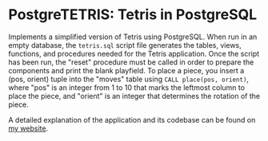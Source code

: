 # PostgreTETRIS: Tetris in PostgreSQL
Implements a simplified version of Tetris using PostgreSQL. When run in an empty database, 
the `tetris.sql` script file generates the tables, views, functions, and procedures needed for the Tetris application. 
Once the script has been run, the "reset" procedure must be called in order to prepare the components and print 
the blank playfield. To place a piece, you insert a (pos, orient) tuple into the "moves" table using `CALL place(pos, orient)`, 
where "pos" is an integer from 1 to 10 that marks the leftmost column to place the piece, and "orient" is an integer that 
determines the rotation of the piece.

A detailed explanation of the application and its codebase can be found on [my website](https://ianconvy.github.io/projects/tetris/tetris-sql/tetris-sql.html).
